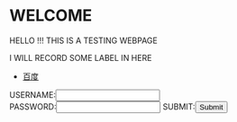 <h1> WELCOME </h1>
<p>HELLO !!! THIS IS A TESTING WEBPAGE</p>
<p>I WILL RECORD SOME LABEL IN HERE </p>
<ul>
  <li> <a href="https://www.baidu.com/">百度</a> </li>
</ul>
<form>
  USERNAME:<input type="text" name="username"><br>
  PASSWORD:<input type="password" name="password">
  SUBMIT:<input type="submit" value="Submit">
</form>
  
